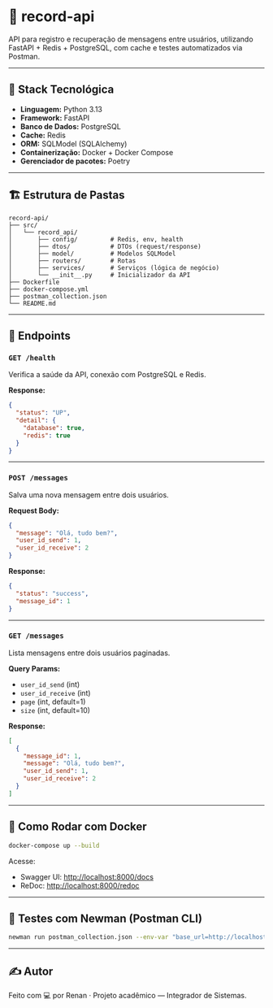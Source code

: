 # 📡 record-api

API para registro e recuperação de mensagens entre usuários, utilizando FastAPI + Redis + PostgreSQL, com cache e testes automatizados via Postman.

---

## 🚀 Stack Tecnológica

- **Linguagem:** Python 3.13
- **Framework:** FastAPI
- **Banco de Dados:** PostgreSQL
- **Cache:** Redis
- **ORM:** SQLModel (SQLAlchemy)
- **Containerização:** Docker + Docker Compose
- **Gerenciador de pacotes:** Poetry

---

## 🏗️ Estrutura de Pastas

```
record-api/
├── src/
│   └── record_api/
│       ├── config/         # Redis, env, health
│       ├── dtos/           # DTOs (request/response)
│       ├── model/          # Modelos SQLModel
│       ├── routers/        # Rotas
│       ├── services/       # Serviços (lógica de negócio)
│       └── __init__.py     # Inicializador da API
├── Dockerfile
├── docker-compose.yml
├── postman_collection.json
└── README.md
```

---

## 🔌 Endpoints

### `GET /health`
Verifica a saúde da API, conexão com PostgreSQL e Redis.

**Response:**
```json
{
  "status": "UP",
  "detail": {
    "database": true,
    "redis": true
  }
}
```

---

### `POST /messages`
Salva uma nova mensagem entre dois usuários.

**Request Body:**
```json
{
  "message": "Olá, tudo bem?",
  "user_id_send": 1,
  "user_id_receive": 2
}
```

**Response:**
```json
{
  "status": "success",
  "message_id": 1
}
```

---

### `GET /messages`
Lista mensagens entre dois usuários paginadas.

**Query Params:**
- `user_id_send` (int)
- `user_id_receive` (int)
- `page` (int, default=1)
- `size` (int, default=10)

**Response:**
```json
[
  {
    "message_id": 1,
    "message": "Olá, tudo bem?",
    "user_id_send": 1,
    "user_id_receive": 2
  }
]
```

---

## 🐳 Como Rodar com Docker

```bash
docker-compose up --build
```

Acesse:
- Swagger UI: [http://localhost:8000/docs](http://localhost:8000/docs)
- ReDoc: [http://localhost:8000/redoc](http://localhost:8000/redoc)

---

## 🧪 Testes com Newman (Postman CLI)

```bash
newman run postman_collection.json --env-var "base_url=http://localhost:8000"
```

---

## ✍️ Autor

Feito com 💻 por Renan · Projeto acadêmico — Integrador de Sistemas.